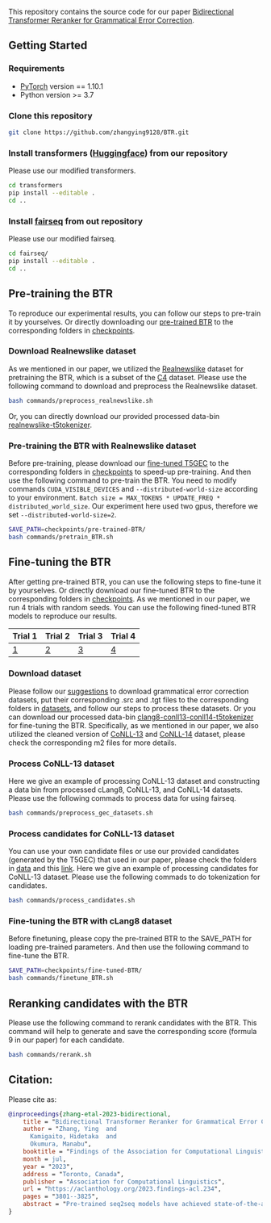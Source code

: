 This repository contains the source code for our paper [Bidirectional Transformer Reranker for Grammatical Error Correction](https://aclanthology.org/2023.findings-acl.234/).

## Getting Started
### Requirements
* [PyTorch](http://pytorch.org/) version == 1.10.1
* Python version >= 3.7

### Clone this repository 
```sh
git clone https://github.com/zhangying9128/BTR.git
```

### Install transformers ([Huggingface](https://github.com/huggingface/transformers/tree/v4.11.3)) from our repository
Please use our modified transformers.
```sh
cd transformers
pip install --editable .
cd ..
```

### Install [fairseq](https://github.com/facebookresearch/fairseq/tree/v0.10.0) from out repository
Please use our modified fairseq.
```sh
cd fairseq/
pip install --editable .
cd ..
```

## Pre-training the BTR
To reproduce our experimental results, you can follow our steps to pre-train it by yourselves.
Or directly downloading our [pre-trained BTR](https://drive.google.com/file/d/1CaQMdndBJ2c3hE1ZNY_4A8zpa5Lc2E6D/view?usp=sharing) to the corresponding folders in [checkpoints](https://github.com/zhangying9128/BTR/tree/main/checkpoints/pre-trained-BTR).

### Download Realnewslike dataset
As we mentioned in our paper, we utilized the [Realnewslike](https://huggingface.co/datasets/allenai/c4/tree/main/realnewslike) dataset for pretraining the BTR, which is a subset of the [C4](https://huggingface.co/datasets/allenai/c4) dataset.
Please use the following command to download and preprocess the Realnewslike dataset.
```sh
bash commands/preprocess_realnewslike.sh
```

Or, you can directly download our provided processed data-bin [realnewslike-t5tokenizer](https://drive.google.com/drive/folders/1Pobxbrlv_Iqz3aebTcki_MKm6lC2JUOa?usp=sharing).

### Pre-training the BTR with Realnewslike dataset
Before pre-training, please download our [fine-tuned T5GEC](https://drive.google.com/file/d/1d30o_huhNpVuLMMcqj08UJmFEKGsuAw9/view?usp=sharing) to the corresponding folders in [checkpoints](https://github.com/zhangying9128/BTR/tree/main/checkpoints/pre-trained-BTR) to speed-up pre-training.
And then use the following command to pre-train the BTR. 
You need to modify commands `CUDA_VISIBLE_DEVICES` and `--distributed-world-size` according to your environment.
`Batch size = MAX_TOKENS * UPDATE_FREQ * distributed_world_size`.
Our experiment here used two gpus, therefore we set `--distributed-world-size=2`.
```sh
SAVE_PATH=checkpoints/pre-trained-BTR/
bash commands/pretrain_BTR.sh
```

## Fine-tuning the BTR
After getting pre-trained BTR, you can use the following steps to fine-tune it by yourselves.
Or directly download our fine-tuned BTR to the corresponding folders in [checkpoints](https://github.com/zhangying9128/BTR/tree/main/checkpoints/fine-tuned-BTR).
As we mentioned in our paper, we run 4 trials with random seeds. You can use the following fined-tuned BTR models to reproduce our results.

|Trial 1| Trial 2|Trial 3|Trial 4|
|---|---|---|---|
[1](https://drive.google.com/file/d/1HN-Tx2lU8XZwQDM2OwE_2bayJE7lGrC-/view?usp=sharing)| [2](https://drive.google.com/file/d/1AUPkvv8Pcvbzs9qdG3uREODAxiGIJb11/view?usp=sharing) | [3](https://drive.google.com/file/d/1ZXmX6g4tL5GAEL44MWgLDNTtouYFEhDs/view?usp=sharing) | [4](https://drive.google.com/file/d/1IXRVFmSOMDa_Z9D2mzZmv_ZCrYRqEsIy/view?usp=sharing) | 

### Download dataset
Please follow our [suggestions](https://github.com/zhangying9128/BTR/tree/main/datasets) to download grammatical error correction datasets, put their corresponding .src and .tgt files to the corresponding folders in [datasets](https://github.com/zhangying9128/BTR/tree/main/datasets), and follow our steps to process these datasets.
Or you can download our processed data-bin [clang8-conll13-conll14-t5tokenizer](https://drive.google.com/drive/folders/1c8J9xDGYM5Hkpm5zqQLHltMJiXaBJNNU?usp=sharing) for fine-tuning the BTR.
Specifically, as we mentioned in our paper, we also utilized the cleaned version of [CoNLL-13](https://github.com/zhangying9128/BTR/blob/main/data/DEV_CoNLL13_cleaned/official-preprocessed-cleanpunc.m2) and [CoNLL-14](https://github.com/zhangying9128/BTR/blob/main/data/TEST_CoNLL14_cleaned/official-2014.cleanpuncsplit.m2) dataset, please check the corresponding m2 files for more details.

### Process CoNLL-13 dataset
Here we give an example of processing CoNLL-13 dataset and constructing a data bin from processed cLang8, CoNLL-13, and CoNLL-14 datasets. 
Please use the following commads to process data for using fairseq.
```sh
bash commands/preprocess_gec_datasets.sh
```

### Process candidates for CoNLL-13 dataset
You can use your own candidate files or use our provided candidates (generated by the T5GEC) that used in our paper, please check the folders in [data](https://github.com/zhangying9128/BTR/tree/main/data) and this [link](https://drive.google.com/drive/folders/13qA9UQFOny8CeoLCYeIYNAlXHPEBwQLr?usp=sharing).
Here we give an example of processing candidates for CoNLL-13 dataset. 
Please use the following commads to do tokenization for candidates.
```sh
bash commands/process_candidates.sh
```

### Fine-tuning the BTR with cLang8 dataset
Before finetuning, please copy the pre-trained BTR to the SAVE_PATH for loading pre-trained parameters.
And then use the following command to fine-tune the BTR.
```sh
SAVE_PATH=checkpoints/fine-tuned-BTR/
bash commands/finetune_BTR.sh
```


## Reranking candidates with the BTR
Please use the following command to rerank candidates with the BTR.
This command will help to generate and save the corresponding score (formula 9 in our paper) for each candidate.
```sh
bash commands/rerank.sh
```

## Citation:
Please cite as:
```bibtex
@inproceedings{zhang-etal-2023-bidirectional,
    title = "Bidirectional Transformer Reranker for Grammatical Error Correction",
    author = "Zhang, Ying  and
      Kamigaito, Hidetaka  and
      Okumura, Manabu",
    booktitle = "Findings of the Association for Computational Linguistics: ACL 2023",
    month = jul,
    year = "2023",
    address = "Toronto, Canada",
    publisher = "Association for Computational Linguistics",
    url = "https://aclanthology.org/2023.findings-acl.234",
    pages = "3801--3825",
    abstract = "Pre-trained seq2seq models have achieved state-of-the-art results in the grammatical error correction task. However, these models still suffer from a prediction bias due to their unidirectional decoding. Thus, we propose a bidirectional Transformer reranker (BTR), that re-estimates the probability of each candidate sentence generated by the pre-trained seq2seq model. The BTR preserves the seq2seq-style Transformer architecture but utilizes a BERT-style self-attention mechanism in the decoder to compute the probability of each target token by using masked language modeling to capture bidirectional representations from the target context. For guiding the reranking, the BTR adopts negative sampling in the objective function to minimize the unlikelihood. During inference, the BTR gives final results after comparing the reranked top-1 results with the original ones by an acceptance threshold. Experimental results show that, in reranking candidates from a pre-trained seq2seq model, T5-base, the BTR on top of T5-base could yield 65.47 and 71.27 F0.5 scores on the CoNLL-14 and BEA test sets, respectively, and yield 59.52 GLEU score on the JFLEG corpus, with improvements of 0.36, 0.76 and 0.48 points compared with the original T5-base. Furthermore, when reranking candidates from T5-large, the BTR on top of T5-base improved the original T5-large by 0.26 points on the BEA test set.",
}
```
